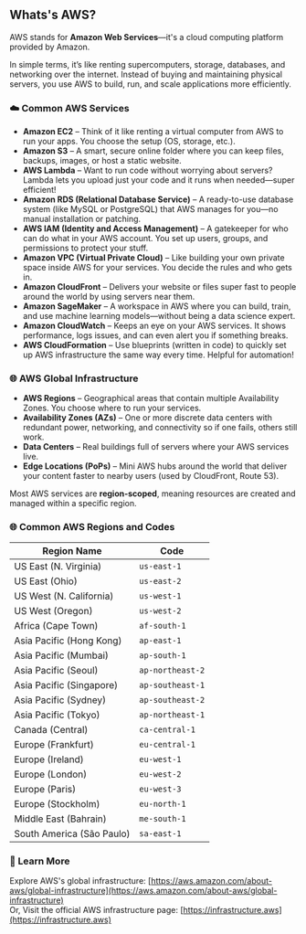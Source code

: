 ## Whats's AWS?
AWS stands for **Amazon Web Services**—it's a cloud computing platform provided by Amazon.

In simple terms, it’s like renting supercomputers, storage, databases, and networking over the internet. Instead of buying and maintaining physical servers, you use AWS to build, run, and scale applications more efficiently.

### ☁️ Common AWS Services
- **Amazon EC2** – Think of it like renting a virtual computer from AWS to run your apps. You choose the setup (OS, storage, etc.).
- **Amazon S3** – A smart, secure online folder where you can keep files, backups, images, or host a static website.
- **AWS Lambda** – Want to run code without worrying about servers? Lambda lets you upload just your code and it runs when needed—super efficient!
- **Amazon RDS (Relational Database Service)** – A ready-to-use database system (like MySQL or PostgreSQL) that AWS manages for you—no manual installation or patching.
- **AWS IAM (Identity and Access Management)** – A gatekeeper for who can do what in your AWS account. You set up users, groups, and permissions to protect your stuff.
- **Amazon VPC (Virtual Private Cloud)** – Like building your own private space inside AWS for your services. You decide the rules and who gets in.
- **Amazon CloudFront** – Delivers your website or files super fast to people around the world by using servers near them.
- **Amazon SageMaker** – A workspace in AWS where you can build, train, and use machine learning models—without being a data science expert.
- **Amazon CloudWatch** – Keeps an eye on your AWS services. It shows performance, logs issues, and can even alert you if something breaks.
- **AWS CloudFormation** – Use blueprints (written in code) to quickly set up AWS infrastructure the same way every time. Helpful for automation!

### 🌐 AWS Global Infrastructure
- **AWS Regions** – Geographical areas that contain multiple Availability Zones. You choose where to run your services.
- **Availability Zones (AZs)** – One or more discrete data centers with redundant power, networking, and connectivity so if one fails, others still work.
- **Data Centers** – Real buildings full of servers where your AWS services live.
- **Edge Locations (PoPs)** – Mini AWS hubs around the world that deliver your content faster to nearby users (used by CloudFront, Route 53).

Most AWS services are **region-scoped**, meaning resources are created and managed within a specific region.

### 🌐 Common AWS Regions and Codes

| Region Name                  | Code             |
|-----------------------------|------------------|
| US East (N. Virginia)       | `us-east-1`      |
| US East (Ohio)              | `us-east-2`      |
| US West (N. California)     | `us-west-1`      |
| US West (Oregon)            | `us-west-2`      |
| Africa (Cape Town)          | `af-south-1`     |
| Asia Pacific (Hong Kong)    | `ap-east-1`      |
| Asia Pacific (Mumbai)       | `ap-south-1`     |
| Asia Pacific (Seoul)        | `ap-northeast-2` |
| Asia Pacific (Singapore)    | `ap-southeast-1` |
| Asia Pacific (Sydney)       | `ap-southeast-2` |
| Asia Pacific (Tokyo)        | `ap-northeast-1` |
| Canada (Central)            | `ca-central-1`   |
| Europe (Frankfurt)          | `eu-central-1`   |
| Europe (Ireland)            | `eu-west-1`      |
| Europe (London)             | `eu-west-2`      |
| Europe (Paris)              | `eu-west-3`      |
| Europe (Stockholm)          | `eu-north-1`     |
| Middle East (Bahrain)       | `me-south-1`     |
| South America (São Paulo)   | `sa-east-1`      |

### 🔗 Learn More
Explore AWS's global infrastructure: [https://aws.amazon.com/about-aws/global-infrastructure](https://aws.amazon.com/about-aws/global-infrastructure) <br>
Or, Visit the official AWS infrastructure page: [https://infrastructure.aws](https://infrastructure.aws)






